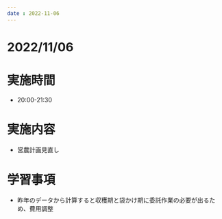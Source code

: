 ```yaml
---
date : 2022-11-06
---
```


# 2022/11/06

# 実施時間
- 20:00-21:30

# 実施内容
- 営農計画見直し

# 学習事項
- 昨年のデータから計算すると収穫期と袋かけ期に委託作業の必要が出るため、費用調整